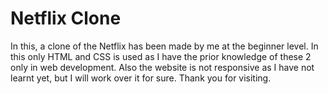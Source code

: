 # Netflix Clone
In this, a clone of the Netflix has been made by me at the beginner level. In this only HTML and CSS is used as I have the prior knowledge of these 2 only in web development. Also the website is not responsive as I have not learnt yet, but I will work over it for sure. Thank you for visiting. 
